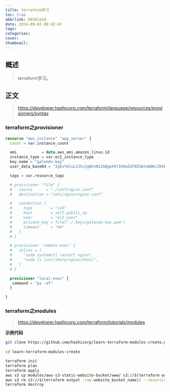 ```yaml
---
title: terraform学习
toc: true
abbrlink: 603d1a10
date: 2024-09-03 00:42:47
tags:
categories:
cover:
thumbnail:
---
```



## 概述

> terraform学习。

<!--more-->

## 正文

>https://developer.hashicorp.com/terraform/language/resources/provisioners/syntax

### terraform之provisioner
```tf
resource "aws_instance" "app_server" {
  count = var.instance_count

  ami           = data.aws_ami.amazon_linux.id
  instance_type = var.ec2_instance_type
  key_name = "galendu-key"
  user_data_base64 = "IyEvYmluL2Jhc2gNCnN1ZG8geXVtIHVwZGF0ZSAteQ0Kc3VkbyB5dW0gaW5zdGFsbCAteSBhbWF6b24tbGludXgtZXh0cmFzDQpzdWRvIHl1bSBpbnN0YWxsIG5naW54IC15DQpzdWRvIHN5c3RlbWN0bCBlbmFibGUgbmdpbngNCnN1ZG8gc3lzdGVtY3RsIHN0YXJ0IG5naW54DQpFT0Y="

  tags = var.resource_tags

  # provisioner "file" {
  #   source      = "./conf/nginx.conf"
  #   destination = "/etc/nginx/nginx.conf"

  #   connection {
  #     type        = "ssh"
  #     host        = self.public_ip
  #     user        = "ec2_user"
  #     private_key = file("./.keys/galendu-key.pem")
  #     timeout     = "4m"
  #   }
  # }

  # provisioner "remote-exec" {
  #   inline = [
  #     "sudo systemctl restart nginx",
  #     "sudo ls /usr/share/nginx/html/",
  #   ]
  # }

  provisioner "local-exec" {
   command = "ps -ef"
  }

}

```

### terraform之modules
>https://developer.hashicorp.com/terraform/tutorials/modules  

**示例代码** 

```bash
git clone https://github.com/hashicorp/learn-terraform-modules-create.git
 
cd learn-terraform-modules-create

terraform init
terraform plan
terraform apply
aws s3 cp modules/aws-s3-static-website-bucket/www/ s3://$(terraform output -raw website_bucket_name)/ --recursive
aws s3 rm s3://$(terraform output -raw website_bucket_name)/ --recursive
terraform destroy
```
